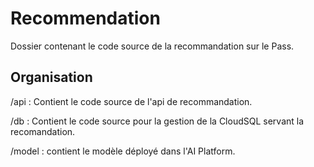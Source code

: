 # Recommendation
Dossier contenant le code source de la recommandation sur le Pass.

## Organisation

/api : Contient le code source de l'api de recommandation.

/db : Contient le code source pour la gestion de la CloudSQL servant la recomandation.

/model : contient le modèle déployé dans l'AI Platform.